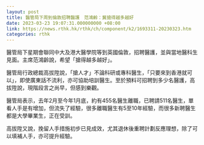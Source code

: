 ```yaml
---
layout: post
title: 醫管局下周到倫敦招聘醫護　范鴻齡：冀搶得越多越好
date: 2023-03-23 19:07:31.000000000 +08:00
link: https://news.rthk.hk/rthk/ch/component/k2/1693311-20230323.htm
categories: rthk
---
```


醫管局下星期會聯同中大及港大醫學院等到英國倫敦，招聘醫護，並與當地醫科生見面。主席范鴻齡說，希望「搶得越多越好」。

醫管局行政總裁高拔陞說，「搶人才」不論科研或專科醫生，「只要來到香港就可以」，即使廣東話不流利，亦可協助培訓醫生。至於預料可招聘到多少名醫護，高拔陞說，現階段言之尚早，但感到樂觀。

醫管局表示，去年2月至今年1月底，約有455名醫生離職，已聘請511名醫生，單看人手是有增加，但流失了經驗，很多離職醫生有5至10年經驗，而很多新聘醫生都是大學畢業生，正在受訓。

高拔陞又說，挽留人手措施初步已見成效，尤其退休後重聘計劃反應理想，除了可以填補人手，亦可提升經驗。
